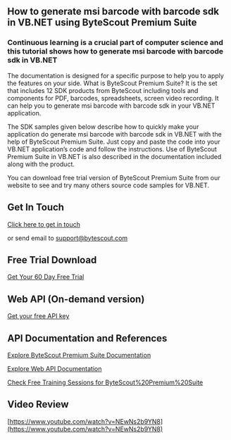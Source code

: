 ## How to generate msi barcode with barcode sdk in VB.NET using ByteScout Premium Suite

### Continuous learning is a crucial part of computer science and this tutorial shows how to generate msi barcode with barcode sdk in VB.NET

The documentation is designed for a specific purpose to help you to apply the features on your side. What is ByteScout Premium Suite? It is the set that includes 12 SDK products from ByteScout including tools and components for PDF, barcodes, spreadsheets, screen video recording. It can help you to generate msi barcode with barcode sdk in your VB.NET application.

The SDK samples given below describe how to quickly make your application do generate msi barcode with barcode sdk in VB.NET with the help of ByteScout Premium Suite. Just copy and paste the code into your VB.NET application’s code and follow the instructions. Use of ByteScout Premium Suite in VB.NET is also described in the documentation included along with the product.

You can download free trial version of ByteScout Premium Suite from our website to see and try many others source code samples for VB.NET.

## Get In Touch

[Click here to get in touch](https://bytescout.zendesk.com/hc/en-us/requests/new?subject=ByteScout%20Premium%20Suite%20Question)

or send email to [support@bytescout.com](mailto:support@bytescout.com?subject=ByteScout%20Premium%20Suite%20Question) 

## Free Trial Download

[Get Your 60 Day Free Trial](https://bytescout.com/download/web-installer?utm_source=github-readme)

## Web API (On-demand version)

[Get your free API key](https://pdf.co/documentation/api?utm_source=github-readme)

## API Documentation and References

[Explore ByteScout Premium Suite Documentation](https://bytescout.com/documentation/index.html?utm_source=github-readme)

[Explore Web API Documentation](https://pdf.co/documentation/api?utm_source=github-readme)

[Check Free Training Sessions for ByteScout%20Premium%20Suite](https://academy.bytescout.com/)

## Video Review

[https://www.youtube.com/watch?v=NEwNs2b9YN8](https://www.youtube.com/watch?v=NEwNs2b9YN8)